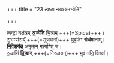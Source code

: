 +++
title = "23 त्वष्टा नख्षत्रमभ्येति"

+++

त्वष्टा॒ नक्ष॑त्रम् **अ॒भ्ये॑ति** चि॒त्राम् +++(=Spica)+++।  
सु॒भꣳस॑सय्ँ +++(=सुजघनां)+++ युव॒तिꣳ **रोच॑मानाम्**।  
**नि॒वे॒शय॑न्न्** अ॒मृता॒न् मर्त्याꣳ॑श् च।  
रू॒पाणि॑ **पि॒ꣳ॒शन्** +++(=निरूपयन्)+++ भुव॑नानि॒ विश्वा॑।  
